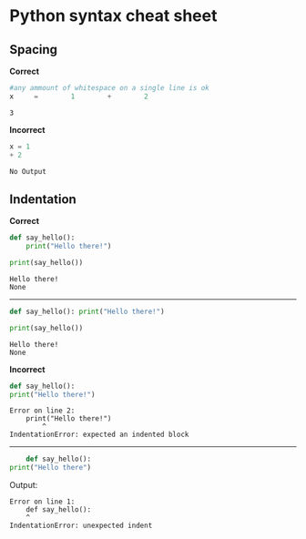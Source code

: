 # Python syntax cheat sheet

## Spacing

__Correct__

```python
#any ammount of whitespace on a single line is ok
x     =        1        +        2
```

```
3
```

__Incorrect__

```python
x = 1
+ 2
```

```
No Output
```

## Indentation

__Correct__

```python
def say_hello():
    print("Hello there!")

print(say_hello())
```

```
Hello there!
None
```

-----------

```python
def say_hello(): print("Hello there!")

print(say_hello())
```

```
Hello there!
None
```

__Incorrect__

```python
def say_hello():
print("Hello there!")
```

```
Error on line 2:
    print("Hello there!")
        ^
IndentationError: expected an indented block
```

-----------

```python
    def say_hello():
print("Hello there")
```
Output:
```
Error on line 1:
    def say_hello():
    ^
IndentationError: unexpected indent
```
